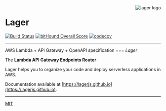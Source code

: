 <img align="right" alt="lager logo" src="https://raw.githubusercontent.com/lagerjs/lager/master/img/lager-logo2.png" />

# Lager

[![Build Status](https://travis-ci.org/lagerjs/lager.svg)](https://travis-ci.org/lagerjs/lager)
[![bitHound Overall Score](https://www.bithound.io/github/lagerjs/lager/badges/score.svg)](https://www.bithound.io/github/lagerjs/lager) [![codecov](https://codecov.io/gh/lagerjs/lager/branch/master/graph/badge.svg)](https://codecov.io/gh/lagerjs/lager)

---

AWS Lambda + API Gateway + OpenAPI specification === *Lager*

The **Lambda API Gateway Endpoints Router**

Lager helps you to organize your code and deploy serverless applications in AWS.

Documentation available at [https://lagerjs.github.io](https://lagerjs.github.io).

---

[MIT](LICENSE)
